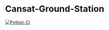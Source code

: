 # Cansat-Ground-Station
[![Python CI](https://github.com/Gagan-Space/Cansat-Ground-Station/actions/workflows/build.yaml/badge.svg)](https://github.com/Gagan-Space/Cansat-Ground-Station/actions/workflows/build.yaml)
